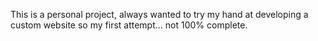 This is a personal project, always wanted to try my hand at developing a custom website so my first attempt... not 100% complete.
